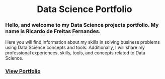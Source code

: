  <h1 align="center"> Data Science Portfolio </h1>

### Hello, and welcome to my Data Science projects portfolio. My name is Ricardo de Freitas Fernandes.


Here you will find information about my skills in solving business problems using Data Science concepts and tools.
Additionally, I will share my professional experiences, skills, tools, and concepts related to Data Science.

### [View Portfolio](https://ricardoffdev.github.io/portfolio_projetos/)